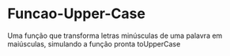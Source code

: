 # Funcao-Upper-Case
Uma função que transforma letras minúsculas de uma palavra em maiúsculas, simulando a função pronta toUpperCase
